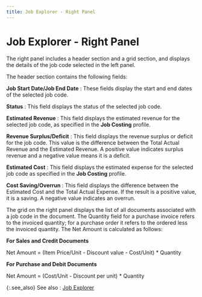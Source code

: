 ```yaml
---
title: Job Explorer - Right Panel
---
```


# Job Explorer - Right Panel


The right panel includes a header section and a grid section, and displays  the details of the job code selected in the left panel.


The header section contains the following fields:


**Job Start Date/Job End Date**
: These fields display the start and end dates of  the selected job code.


**Status**
: This field displays the status of the selected job  code.


**Estimated Revenue**
: This field displays the estimated revenue for the  selected job code, as specified in the **Job 
 Costing** profile.


**Revenue Surplus/Deficit**
: This field displays the revenue surplus or deficit  for the job code. This value is the difference between the Total Actual  Revenue and the Estimated Revenue. A positive value indicates surplus  revenue and a negative value means it is a deficit.


**Estimated Cost**
: This field displays the estimated expense for the  selected job code as specified in the **Job 
 Costing** profile.


**Cost Saving/Overrun**
: This field displays the difference between the Estimated  Cost and the Total Actual Expense. If the result is a positive value,  it is a saving. A negative value indicates an overrun.


The grid on the right panel displays the list of all documents associated  with a job code in the document. The Quantity field for a purchase invoice  refers to the invoiced quantity; for a purchase order it refers to the  ordered less the invoiced quantity. The Net Amount is calculated as follows:


**For Sales and Credit Documents**


Net Amount = (Item Price/Unit - Discount value - Cost/Unit) \* Quantity


**For Purchase and Debit Documents**


Net Amount = (Cost/Unit - Discount per unit) \* Quantity


{:.see_also}
See also
: [Job Explorer]({{site.sc_baseurl}}/options/job-costing/job-explorer/job_explorer.html)
